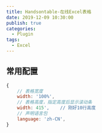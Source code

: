 ```yaml
---
title: Handsontable-在线Excel表格
date: 2019-12-09 10:30:00
publish: true
categories:
  - Plugin
tags:
  - Excel
---
```


## 常用配置
``` javascript
{
	// 表格宽度
	width: '100%',
	// 表格高度，指定高度后显示滚动条
	width: 415',	// 刚好10行高度
	// 声明语言包
	language: 'zh-CN',
}
```
